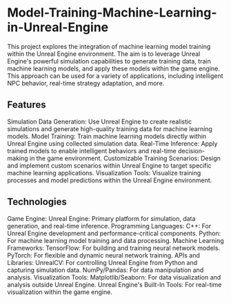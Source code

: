 # Model-Training-Machine-Learning-in-Unreal-Engine
This project explores the integration of machine learning model training within the Unreal Engine environment. The aim is to leverage Unreal Engine's powerful simulation capabilities to generate training data, train machine learning models, and apply these models within the game engine. This approach can be used for a variety of applications, including intelligent NPC behavior, real-time strategy adaptation, and more.
## Features
Simulation Data Generation: Use Unreal Engine to create realistic simulations and generate high-quality training data for machine learning models.
Model Training: Train machine learning models directly within Unreal Engine using collected simulation data.
Real-Time Inference: Apply trained models to enable intelligent behaviors and real-time decision-making in the game environment.
Customizable Training Scenarios: Design and implement custom scenarios within Unreal Engine to target specific machine learning applications.
Visualization Tools: Visualize training processes and model predictions within the Unreal Engine environment.
## Technologies
Game Engine:
Unreal Engine: Primary platform for simulation, data generation, and real-time inference.
Programming Languages:
C++: For Unreal Engine development and performance-critical components.
Python: For machine learning model training and data processing.
Machine Learning Frameworks:
TensorFlow: For building and training neural network models.
PyTorch: For flexible and dynamic neural network training.
APIs and Libraries:
UnrealCV: For controlling Unreal Engine from Python and capturing simulation data.
NumPy/Pandas: For data manipulation and analysis.
Visualization Tools:
Matplotlib/Seaborn: For data visualization and analysis outside Unreal Engine.
Unreal Engine's Built-In Tools: For real-time visualization within the game engine.
